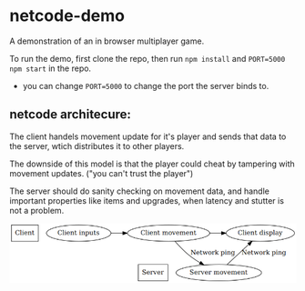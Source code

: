 # netcode-demo

A demonstration of an in browser multiplayer game.

To run the demo, first clone the repo, then run ``npm install`` and ``PORT=5000 npm start`` in the repo.

- you can change ``PORT=5000`` to change the port the server binds to.

## netcode architecure:

The client handels movement update for it's player and sends that data to the server, wtich distributes it to other players.

The downside of this model is that the player could cheat by tampering with movement updates. ("you can't trust the player")

The server should do sanity checking on movement data, and handle important properties like items and upgrades, when latency and stutter is not a problem.

![basic movement](net.png)
